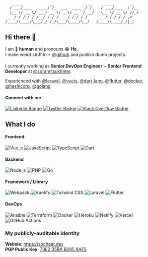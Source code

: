 ```diff
   _____            __               __     _____       __
  / ___/____  _____/ /_  ___  ____ _/ /_   / ___/____  / /__
  \__ \/ __ \/ ___/ __ \/ _ \/ __ `/ __/   \__ \/ __ \/ //_/
 ___/ / /_/ / /__/ / / /  __/ /_/ / /_    ___/ / /_/ / ,<
/____/\____/\___/_/ /_/\___/\__,_/\__/   /____/\____/_/|_|
```

## Hi there 👋

I am 🤖 **human** and pronouns 😂 **He**.  
I make weird stuff in ⭐️ [@github](https://github.com/socheatsok78) and publish dumb projects.  

I currently working as **Senior DevOps Engineer** + **Senior Frontend Developer** at [@soramitsukhmer](https://github.com/soramitsukhmer).

Experienced with [@laravel](http://github.com/laravel), [@vuejs](http://github.com/vuejs), [@dart-lang](http://github.com/dart-lang), [@flutter](http://github.com/flutter), [@docker](http://github.com/docker), [@hashicorp](http://github.com/hashicorp), [@golang](https://github.com/golang)


#### Connect with me

[![Linkedin Badge](https://img.shields.io/badge/-Socheat_Sok-0072b1?style=flat&logo=Linkedin&logoColor=white)][linkedin-url]
[![Twitter Badge](https://img.shields.io/badge/-@socheatsok78-00acee?style=flat&logo=Twitter&logoColor=white)][twitter-url]
[![Stack Overflow Badge](https://img.shields.io/badge/-@socheatsok78-F58025?style=flat&logo=Stackoverflow&logoColor=white)][stackoverflow-url]

## What I do

#### Frontend

![Vue.js](https://img.shields.io/badge/-Vue.js-black?style=flat-square&logo=Vue.js)
![JavaScript](https://img.shields.io/badge/-JavaScript-black?style=flat-square&logo=javascript)
![TypeScript](https://img.shields.io/badge/-TypeScript-black?style=flat-square&logo=TypeScript)
![Dart](https://img.shields.io/badge/-Dart-black?style=flat-square&logo=dart&logoColor=0175C2)

#### Backend

![Node.js](https://img.shields.io/badge/-Node.js-black?style=flat-square&logo=Node.js)
![PHP](https://img.shields.io/badge/-PHP-black?style=flat-square&logo=php&logoColor=white)
![Go](https://img.shields.io/badge/-Go-black?style=flat-square&logo=go&logoColor=white)

#### Framework / Library

![Webpack](https://img.shields.io/badge/-Webpack-black?style=flat-square&logo=webpack)
![Vuetify](https://img.shields.io/badge/-Vuetify-black?style=flat-square&logoColor=1867C0&logo=vuetify)
![Tailwind CSS](https://img.shields.io/badge/-Tailwind_CSS-black?style=flat-square&logo=tailwind-css)
![Laravel](https://img.shields.io/badge/-Laravel-black?style=flat-square&logo=laravel)
![Flutter](https://img.shields.io/badge/-Flutter-black?style=flat-square&logo=flutter&logoColor=02569B)

#### DevOps

![Ansible](https://img.shields.io/badge/-Ansible-black?style=flat-square&logo=ansible&logoColor=EE0000)
![Terraform](https://img.shields.io/badge/-Terraform-black?style=flat-square&logo=terraform&logoColor=7B42BC)
![Docker](https://img.shields.io/badge/-Docker-black?style=flat-square&logo=docker)
![Heroku](https://img.shields.io/badge/-Heroku-black?style=flat-square&logo=heroku)
![Netlify](https://img.shields.io/badge/-Netlify-black?style=flat-square&logo=netlify)
![Vercel](https://img.shields.io/badge/-Vercel-black?style=flat-square&logo=vercel)
![GitHub Actions](https://img.shields.io/badge/-GitHub_Actions-black?style=flat-square&logo=github-actions&logoColor=white)

### My publicly-auditable identity

**Websie**: https://socheat.dev  
**PGP Public Key**: [73E2 35BA B285 8AF5][keybase-public-key]

<!-- Links -->
[resume-url]: https://registry.jsonresume.org/socheatsok78
[stackoverflow-url]: https://stackoverflow.com/story/socheatsok78
[twitter-url]: https://twitter.com/socheatsok78
[linkedin-url]: https://www.linkedin.com/in/socheatsok78
[keybase-url]: https://keybase.io/andrewalex
[keybase-public-key]: https://keybase.io/andrewalex/pgp_keys.asc
